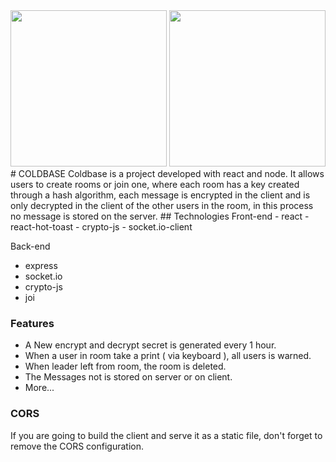 <img src="https://user-images.githubusercontent.com/80170121/147503844-dac0ac55-0f76-47a3-a7b8-5408d37fa180.png" width="250" height="250">
<img src="https://i.imgur.com/GhjoukW.png" width="250" height="250">
# COLDBASE
Coldbase is a project developed with react and node. It allows users to create rooms or join one, where each room has a key created through a hash algorithm, each message is encrypted in the client and is only decrypted in the client of the other users in the room, in this process no message is stored on the server.
## Technologies
Front-end
- react
- react-hot-toast
- crypto-js
- socket.io-client

Back-end
- express
- socket.io
- crypto-js
- joi
### Features
- A New encrypt and decrypt secret is generated every 1 hour.
- When a user in room take a print ( via keyboard ), all users is warned.
- When leader left from room, the room is deleted.
- The Messages not is stored on server or on client.
- More...
### CORS
If you are going to build the client and serve it as a static file, don't forget to remove the CORS configuration.
